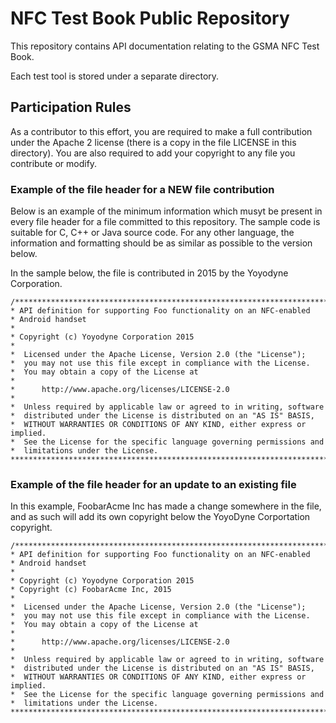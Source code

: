 # NFC Test Book Public Repository #

This repository contains API documentation relating to the GSMA NFC Test Book.

Each test tool is stored under a separate directory.

## Participation Rules ##

As a contributor to this effort, you are required to make a full contribution under the Apache 2 license (there is a copy in the file LICENSE in this directory). You are also required to add your copyright to any file you contribute or modify.

### Example of the file header for a NEW file contribution ###

Below is an example of the minimum information which musyt be present in every file header for a file committed to this repository. The sample code is suitable for C, C++ or Java source code. For any other language, the information and formatting should be as similar as possible to the version below.

In the sample below, the file is contributed in 2015 by the Yoyodyne Corporation.

```
/******************************************************************************
* API definition for supporting Foo functionality on an NFC-enabled
* Android handset
*
* Copyright (c) Yoyodyne Corporation 2015
*
*  Licensed under the Apache License, Version 2.0 (the "License");
*  you may not use this file except in compliance with the License.
*  You may obtain a copy of the License at
*
*      http://www.apache.org/licenses/LICENSE-2.0
*
*  Unless required by applicable law or agreed to in writing, software
*  distributed under the License is distributed on an "AS IS" BASIS,
*  WITHOUT WARRANTIES OR CONDITIONS OF ANY KIND, either express or implied.
*  See the License for the specific language governing permissions and
*  limitations under the License.
*******************************************************************************/

```

### Example of the file header for an update to an existing file ###

In this example, FoobarAcme Inc has made a change somewhere in the file, and as such will add its own copyright below the YoyoDyne Corportation copyright.

```
/******************************************************************************
* API definition for supporting Foo functionality on an NFC-enabled
* Android handset
*
* Copyright (c) Yoyodyne Corporation 2015
* Copyright (c) FoobarAcme Inc, 2015
*
*  Licensed under the Apache License, Version 2.0 (the "License");
*  you may not use this file except in compliance with the License.
*  You may obtain a copy of the License at
*
*      http://www.apache.org/licenses/LICENSE-2.0
*
*  Unless required by applicable law or agreed to in writing, software
*  distributed under the License is distributed on an "AS IS" BASIS,
*  WITHOUT WARRANTIES OR CONDITIONS OF ANY KIND, either express or implied.
*  See the License for the specific language governing permissions and
*  limitations under the License.
*******************************************************************************/

```


